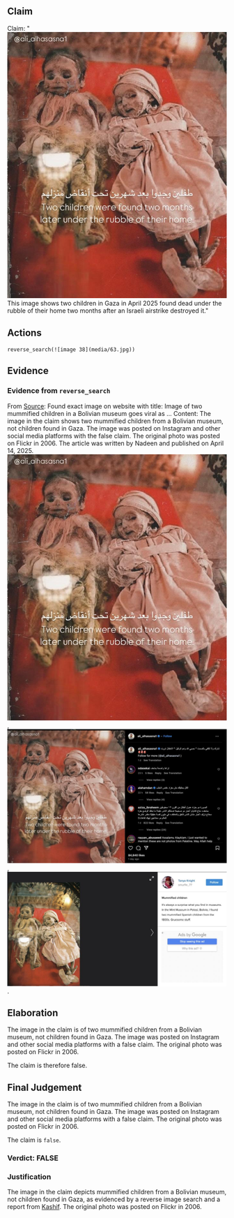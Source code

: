 ## Claim
Claim: "![image 38](media/63.jpg) This image shows two children in Gaza in April 2025 found dead under the rubble of their home two months after an Israeli airstrike destroyed it."

## Actions
```
reverse_search(![image 38](media/63.jpg))
```

## Evidence
### Evidence from `reverse_search`
From [Source](https://kashif.ps/en/index.php/2025/04/14/image-of-two-mummified-children-in-a-bolivian-museum-goes-viral-as-from-gaza/): Found exact image on website with title: Image of two mummified children in a Bolivian museum goes viral as ...
Content: The image in the claim shows two mummified children from a Bolivian museum, not children found in Gaza. The image was posted on Instagram and other social media platforms with the false claim. The original photo was posted on Flickr in 2006. The article was written by Nadeen and published on April 14, 2025. ![image 38](media/63.jpg), ![image 8139](media/2025-08-29_22-21-1756506094-115095.jpg), ![image 8140](media/2025-08-29_22-21-1756506097-280937.jpg).


## Elaboration
The image in the claim is of two mummified children from a Bolivian museum, not children found in Gaza. The image was posted on Instagram and other social media platforms with a false claim. The original photo was posted on Flickr in 2006.

The claim is therefore false.


## Final Judgement
The image in the claim is of two mummified children from a Bolivian museum, not children found in Gaza. The image was posted on Instagram and other social media platforms with a false claim. The original photo was posted on Flickr in 2006.

The claim is `false`.

### Verdict: FALSE

### Justification
The image in the claim depicts mummified children from a Bolivian museum, not children found in Gaza, as evidenced by a reverse image search and a report from [Kashif](https://kashif.ps/en/index.php/2025/04/14/image-of-two-mummified-children-in-a-bolivian-museum-goes-viral-as/). The original photo was posted on Flickr in 2006.

